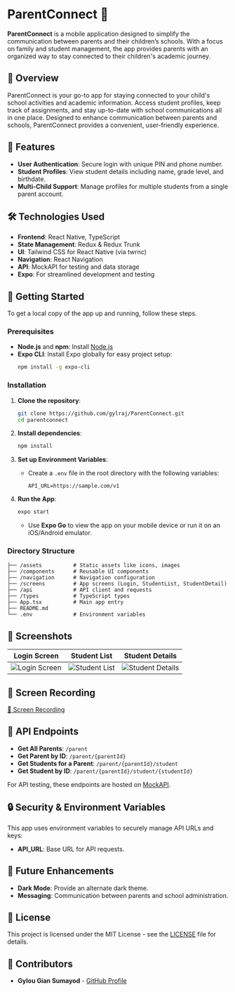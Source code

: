 # ParentConnect 📱

**ParentConnect** is a mobile application designed to simplify the communication between parents and their children’s schools. With a focus on family and student management, the app provides parents with an organized way to stay connected to their children's academic journey.

## 📖 Overview

ParentConnect is your go-to app for staying connected to your child's school activities and academic information. Access student profiles, keep track of assignments, and stay up-to-date with school communications all in one place. Designed to enhance communication between parents and schools, ParentConnect provides a convenient, user-friendly experience.

## 🎨 Features

- **User Authentication**: Secure login with unique PIN and phone number.
- **Student Profiles**: View student details including name, grade level, and birthdate.
- **Multi-Child Support**: Manage profiles for multiple students from a single parent account.

## 🛠️ Technologies Used

- **Frontend**: React Native, TypeScript
- **State Management**: Redux & Redux Trunk
- **UI**: Tailwind CSS for React Native (via twrnc)
- **Navigation**: React Navigation
- **API**: MockAPI for testing and data storage
- **Expo**: For streamlined development and testing

## 🚀 Getting Started

To get a local copy of the app up and running, follow these steps.

### Prerequisites

- **Node.js** and **npm**: Install [Node.js](https://nodejs.org/)
- **Expo CLI**: Install Expo globally for easy project setup:
  ```bash
  npm install -g expo-cli
  ```

### Installation

1. **Clone the repository**:

   ```bash
   git clone https://github.com/gylraj/ParentConnect.git
   cd parentconnect
   ```

2. **Install dependencies**:

   ```bash
   npm install
   ```

3. **Set up Environment Variables**:

   - Create a `.env` file in the root directory with the following variables:
     ```plaintext
     API_URL=https://sample.com/v1
     ```

4. **Run the App**:
   ```bash
   expo start
   ```
   - Use **Expo Go** to view the app on your mobile device or run it on an iOS/Android emulator.

### Directory Structure

```
├── /assets          # Static assets like icons, images
├── /components      # Reusable UI components
├── /navigation      # Navigation configuration
├── /screens         # App screens (Login, StudentList, StudentDetail)
├── /api             # API client and requests
├── /types           # TypeScript types
├── App.tsx          # Main app entry
├── README.md
└── .env             # Environment variables
```

## 📱 Screenshots

| Login Screen                                                                                     | Student List                                                                                     | Student Details                                                                                     |
| ------------------------------------------------------------------------------------------------ | ------------------------------------------------------------------------------------------------ | --------------------------------------------------------------------------------------------------- |
| ![Login Screen](https://github.com/user-attachments/assets/31c0f1c2-5ed7-46c3-9f94-44735a932953) | ![Student List](https://github.com/user-attachments/assets/d22ad556-b1e0-4b11-9e8d-4f8fd9b61eb2) | ![Student Details](https://github.com/user-attachments/assets/9ff1cee3-d212-4f26-a27b-a8c6aa1d98d8) |

## 🎥 Screen Recording

[🎥 Screen Recording](https://github.com/user-attachments/assets/e85609e4-e0b1-4170-96c3-b9edb5a26495)

## 🔧 API Endpoints

- **Get All Parents**: `/parent`
- **Get Parent by ID**: `/parent/{parentId}`
- **Get Students for a Parent**: `/parent/{parentId}/student`
- **Get Student by ID**: `/parent/{parentId}/student/{studentId}`

For API testing, these endpoints are hosted on [MockAPI](https://documenter.getpostman.com/view/38077046/2sAY4rFQjM).

## 🔒 Security & Environment Variables

This app uses environment variables to securely manage API URLs and keys:

- **API_URL**: Base URL for API requests.

## 📖 Future Enhancements

- **Dark Mode**: Provide an alternate dark theme.
- **Messaging**: Communication between parents and school administration.

## 📝 License

This project is licensed under the MIT License - see the [LICENSE](LICENSE) file for details.

## 👥 Contributors

- **Gylou Gian Sumayod** - [GitHub Profile](https://github.com/gylraj)
